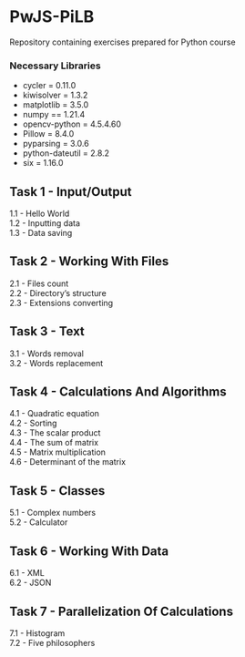 # PwJS-PiLB
Repository containing exercises prepared for Python course

### Necessary Libraries
- cycler = 0.11.0
- kiwisolver = 1.3.2
- matplotlib = 3.5.0
- numpy == 1.21.4
- opencv-python = 4.5.4.60
- Pillow = 8.4.0
- pyparsing = 3.0.6
- python-dateutil = 2.8.2
- six = 1.16.0


## Task 1 - Input/Output
1.1 - Hello World <br /> 
1.2 - Inputting data <br />
1.3 - Data saving <br />

## Task 2 - Working With Files
2.1 - Files count <br /> 
2.2 - Directory’s structure <br />
2.3 - Extensions converting <br />

## Task 3 - Text
3.1 - Words removal <br /> 
3.2 - Words replacement <br />

## Task 4 - Calculations And Algorithms
4.1 - Quadratic equation <br /> 
4.2 - Sorting <br />
4.3 - The scalar product <br /> 
4.4 - The sum of matrix <br /> 
4.5 - Matrix multiplication <br /> 
4.6 - Determinant of the matrix <br /> 

## Task 5 - Classes
5.1 - Complex numbers <br /> 
5.2 - Calculator <br />

## Task 6 - Working With Data
6.1 - XML <br /> 
6.2 - JSON <br />

## Task 7 - Parallelization Of Calculations
7.1 - Histogram <br /> 
7.2 - Five philosophers <br />
